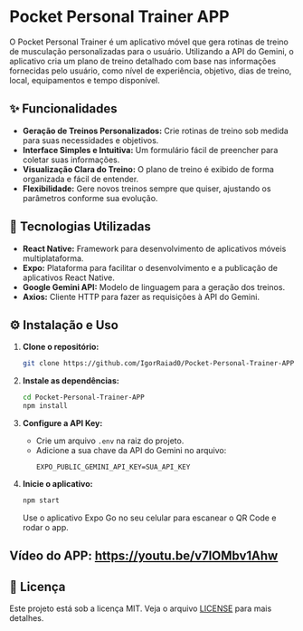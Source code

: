 # Pocket Personal Trainer APP

O Pocket Personal Trainer é um aplicativo móvel que gera rotinas de treino de musculação personalizadas para o usuário. Utilizando a API do Gemini, o aplicativo cria um plano de treino detalhado com base nas informações fornecidas pelo usuário, como nível de experiência, objetivo, dias de treino, local, equipamentos e tempo disponível.

## ✨ Funcionalidades

- **Geração de Treinos Personalizados:** Crie rotinas de treino sob medida para suas necessidades e objetivos.
- **Interface Simples e Intuitiva:** Um formulário fácil de preencher para coletar suas informações.
- **Visualização Clara do Treino:** O plano de treino é exibido de forma organizada e fácil de entender.
- **Flexibilidade:** Gere novos treinos sempre que quiser, ajustando os parâmetros conforme sua evolução.

## 🚀 Tecnologias Utilizadas

- **React Native:** Framework para desenvolvimento de aplicativos móveis multiplataforma.
- **Expo:** Plataforma para facilitar o desenvolvimento e a publicação de aplicativos React Native.
- **Google Gemini API:** Modelo de linguagem para a geração dos treinos.
- **Axios:** Cliente HTTP para fazer as requisições à API do Gemini.


## ⚙️ Instalação e Uso

1. **Clone o repositório:**
   ```bash
   git clone https://github.com/IgorRaiad0/Pocket-Personal-Trainer-APP
   ```

2. **Instale as dependências:**
   ```bash
   cd Pocket-Personal-Trainer-APP
   npm install
   ```

3. **Configure a API Key:**
   - Crie um arquivo `.env` na raiz do projeto.
   - Adicione a sua chave da API do Gemini no arquivo:
     ```
     EXPO_PUBLIC_GEMINI_API_KEY=SUA_API_KEY
     ```

4. **Inicie o aplicativo:**
   ```bash
   npm start
   ```

   Use o aplicativo Expo Go no seu celular para escanear o QR Code e rodar o app.


## Vídeo do APP: https://youtu.be/v7lOMbv1Ahw

## 📝 Licença

Este projeto está sob a licença MIT. Veja o arquivo [LICENSE](LICENSE) para mais detalhes.
